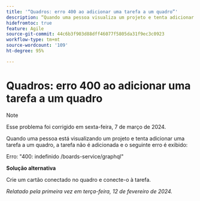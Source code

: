 ```yaml
---
title: '“Quadros: erro 400 ao adicionar uma tarefa a um quadro”'
description: “Quando uma pessoa visualiza um projeto e tenta adicionar uma tarefa a um quadro, a tarefa não é adicionada e um erro é exibido. Uma solução alternativa está disponível.”
hidefromtoc: true
feature: Agile
source-git-commit: 44c6b3f903d88dff46077f5805da31f9ec3c0923
workflow-type: tm+mt
source-wordcount: '109'
ht-degree: 95%

---
```



# Quadros: erro 400 ao adicionar uma tarefa a um quadro

>[!NOTE]
>
>Esse problema foi corrigido em sexta-feira, 7 de março de 2024.

Quando uma pessoa está visualizando um projeto e tenta adicionar uma tarefa a um quadro, a tarefa não é adicionada e o seguinte erro é exibido:

Erro: &quot;400: indefinido /boards-service/graphql&quot;

**Solução alternativa**

Crie um cartão conectado no quadro e conecte-o à tarefa.

_Relatado pela primeira vez em terça-feira, 12 de fevereiro de 2024._
